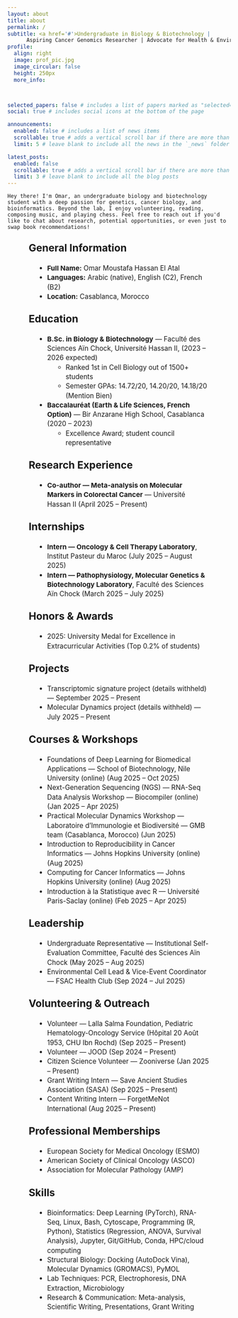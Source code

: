 ```yaml
---
layout: about
title: about
permalink: /
subtitle: <a href='#'>Undergraduate in Biology & Biotechnology | 
      Aspiring Cancer Genomics Researcher | Advocate for Health & Environmental Action  </a>
profile:
  align: right
  image: prof_pic.jpg
  image_circular: false
  height: 250px
  more_info: 



selected_papers: false # includes a list of papers marked as "selected={true}"
social: true # includes social icons at the bottom of the page

announcements:
  enabled: false # includes a list of news items
  scrollable: true # adds a vertical scroll bar if there are more than 3 news items
  limit: 5 # leave blank to include all the news in the `_news` folder

latest_posts:
  enabled: false
  scrollable: true # adds a vertical scroll bar if there are more than 3 new posts items
  limit: 3 # leave blank to include all the blog posts
---
```

    Hey there! I'm Omar, an undergraduate biology and biotechnology student with a deep passion for genetics, cancer biology, and bioinformatics. Beyond the lab, I enjoy volunteering, reading, composing music, and playing chess. Feel free to reach out if you'd like to chat about research, potential opportunities, or even just to swap book recommendations!
  </div>
</div>
<div style="max-width: 90%; margin: auto;">

<div style="max-width: 90%; margin: auto; font-size: 0.95rem; line-height: 1.4;">

  <!-- General Information -->
  <h2 style="margin-top: 1.5rem;">General Information</h2>
  <ul style="margin-left: 1rem;">
    <li><strong>Full Name:</strong> Omar Moustafa Hassan El Atal</li>
    <li><strong>Languages:</strong> Arabic (native), English (C2), French (B2)</li>
    <li><strong>Location:</strong> Casablanca, Morocco</li>
  </ul>

  <!-- Education -->
  <h2 style="margin-top: 1.5rem;">Education</h2>
  <ul style="margin-left: 1rem;">
    <li>
      <strong>B.Sc. in Biology & Biotechnology</strong> — Faculté des Sciences Aïn Chock, Université Hassan II, (2023 – 2026 expected)
      <ul style="margin-left: 1rem; list-style-type: circle;">
        <li>Ranked 1st in Cell Biology out of 1500+ students</li>
        <li>Semester GPAs: 14.72/20, 14.20/20, 14.18/20 (Mention Bien)</li>
      </ul>
    </li>
    <li>
      <strong>Baccalauréat (Earth & Life Sciences, French Option)</strong> — Bir Anzarane High School, Casablanca (2020 – 2023)
      <ul style="margin-left: 1rem; list-style-type: circle;">
        <li>Excellence Award; student council representative</li>
      </ul>
    </li>
  </ul>

  <!-- Research Experience -->
  <h2 style="margin-top: 1.5rem;">Research Experience</h2>
  <ul style="margin-left: 1rem;">
    <li>
      <strong>Co-author — Meta-analysis on Molecular Markers in Colorectal Cancer</strong> — Université Hassan II (April 2025 – Present)
    </li>
  </ul>

  <!-- Internships -->
  <h2 style="margin-top: 1.5rem;">Internships</h2>
  <ul style="margin-left: 1rem;">
    <li><strong>Intern — Oncology & Cell Therapy Laboratory</strong>, Institut Pasteur du Maroc (July 2025 – August 2025)</li>
    <li><strong>Intern — Pathophysiology, Molecular Genetics & Biotechnology Laboratory</strong>, Faculté des Sciences Aïn Chock (March 2025 – July 2025)</li>
  </ul>

  <!-- Honors & Awards -->
  <h2 style="margin-top: 1.5rem;">Honors & Awards</h2>
  <ul style="margin-left: 1rem;">
    <li>2025: University Medal for Excellence in Extracurricular Activities (Top 0.2% of students)</li>
  </ul>

  <!-- Projects -->
  <h2 style="margin-top: 1.5rem;">Projects</h2>
  <ul style="margin-left: 1rem;">
    <li>Transcriptomic signature project (details withheld) — September 2025 – Present</li>
    <li>Molecular Dynamics project (details withheld) — July 2025 – Present</li>
  </ul>

  <!-- Courses & Workshops -->
  <h2 style="margin-top: 1.5rem;">Courses & Workshops</h2>
  <ul style="margin-left: 1rem;">
    <li>Foundations of Deep Learning for Biomedical Applications — School of Biotechnology, Nile University (online) (Aug 2025 – Oct 2025)</li>
    <li>Next-Generation Sequencing (NGS) — RNA-Seq Data Analysis Workshop — Biocompiler (online) (Jan 2025 – Apr 2025)</li>
    <li>Practical Molecular Dynamics Workshop — Laboratoire d’Immunologie et Biodiversité — GMB team (Casablanca, Morocco) (Jun 2025)</li>
    <li>Introduction to Reproducibility in Cancer Informatics — Johns Hopkins University (online) (Aug 2025)</li>
    <li>Computing for Cancer Informatics — Johns Hopkins University (online) (Aug 2025)</li>
    <li>Introduction à la Statistique avec R — Université Paris-Saclay (online) (Feb 2025 – Apr 2025)</li>
  </ul>

  <!-- Leadership -->
  <h2 style="margin-top: 1.5rem;">Leadership</h2>
  <ul style="margin-left: 1rem;">
    <li>Undergraduate Representative — Institutional Self-Evaluation Committee, Faculté des Sciences Aïn Chock (May 2025 – Aug 2025)</li>
    <li>Environmental Cell Lead & Vice-Event Coordinator — FSAC Health Club (Sep 2024 – Jul 2025)</li>
  </ul>

  <!-- Volunteering & Outreach -->
  <h2 style="margin-top: 1.5rem;">Volunteering & Outreach</h2>
  <ul style="margin-left: 1rem;">
    <li>Volunteer — Lalla Salma Foundation, Pediatric Hematology-Oncology Service (Hôpital 20 Août 1953, CHU Ibn Rochd) (Sep 2025 – Present)</li>
    <li>Volunteer — JOOD (Sep 2024 – Present)</li>
    <li>Citizen Science Volunteer — Zooniverse (Jan 2025 – Present)</li>
    <li>Grant Writing Intern — Save Ancient Studies Association (SASA) (Sep 2025 – Present)</li>
    <li>Content Writing Intern — ForgetMeNot International (Aug 2025 – Present)</li>
  </ul>

  <!-- Professional Memberships -->
  <h2 style="margin-top: 1.5rem;">Professional Memberships</h2>
  <ul style="margin-left: 1rem;">
    <li>European Society for Medical Oncology (ESMO)</li>
    <li>American Society of Clinical Oncology (ASCO)</li>
    <li>Association for Molecular Pathology (AMP)</li>
  </ul>

  <!-- Skills -->
  <h2 style="margin-top: 1.5rem;">Skills</h2>
  <ul style="margin-left: 1rem;">
    <li>Bioinformatics: Deep Learning (PyTorch), RNA-Seq, Linux, Bash, Cytoscape, Programming (R, Python), Statistics (Regression, ANOVA, Survival Analysis), Jupyter, Git/GitHub, Conda, HPC/cloud computing</li>
    <li>Structural Biology: Docking (AutoDock Vina), Molecular Dynamics (GROMACS), PyMOL</li>
    <li>Lab Techniques: PCR, Electrophoresis, DNA Extraction, Microbiology</li>
    <li>Research & Communication: Meta-analysis, Scientific Writing, Presentations, Grant Writing</li>
  </ul>


</div>

